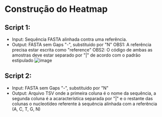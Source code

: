 # Construção do Heatmap

## Script 1:
- Input: Sequência FASTA alinhada contra uma referência.
- Output: FASTA sem Gaps "-", substituido por "N"
OBS1: A referência precisa estar escrita como "reference"
OBS2: O código de ambas as amostras deve estar separado por "|" de acordo com o padrão estipulado
![image](https://github.com/ACMElab-Fioce/heatmap/assets/98467661/9eb2e5f2-5a17-425b-9537-9b9a0ccd0b25)


## Script 2:
- Input: FASTA sem Gaps "-", substituido por "N"
- Output: Arquivo TSV onde a primeira coluna é o nome da sequência, a segunda coluna é a acaracterística separada por "|"
e o restante das colunas o nucleotídeo referente à sequência alinhada com a referência (A, C, T, G, N)
